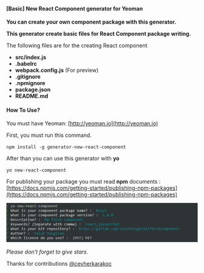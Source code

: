 #### [Basic] New React Component generator for Yeoman

**You can create your own component package with this generator.**

**This generator create basic files for React Component package writing.**

The following files are for the creating React component
-  **src/index.js**
-  **.babelrc**
-  **webpack.config.js** (For preview)
-  **.gitignore**
-  **.npmignore**
-  **package.json**
-  **README.md**


#### How To Use?

You must have Yeoman: [http://yeoman.io](http://yeoman.io)

First, you must run this command.

    npm install -g generator-new-react-component

After than you can use this generator with **yo**

    yo new-react-component

For publishing your package you must read **npm** documents : [https://docs.npmjs.com/getting-started/publishing-npm-packages](https://docs.npmjs.com/getting-started/publishing-npm-packages)
<p align="center">
<img src="https://github.com/taluttasgiran/new-react-component/raw/master/res.png" />
</p>

*Please don't forget to give stars.*

Thanks for contributions [@cevherkarakoc](https://github.com/cevherkarakoc)